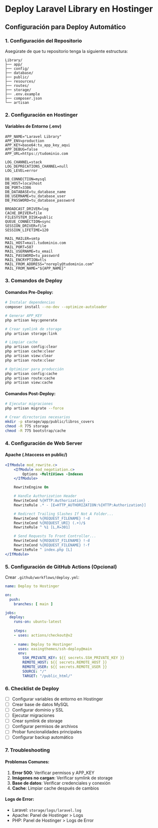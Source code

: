 # Deploy Laravel Library en Hostinger

## Configuración para Deploy Automático

### 1. Configuración del Repositorio

Asegúrate de que tu repositorio tenga la siguiente estructura:
```
Library/
├── app/
├── config/
├── database/
├── public/
├── resources/
├── routes/
├── storage/
├── .env.example
├── composer.json
└── artisan
```

### 2. Configuración en Hostinger

#### Variables de Entorno (.env)
```env
APP_NAME="Laravel Library"
APP_ENV=production
APP_KEY=base64:tu_app_key_aqui
APP_DEBUG=false
APP_URL=https://tudominio.com

LOG_CHANNEL=stack
LOG_DEPRECATIONS_CHANNEL=null
LOG_LEVEL=error

DB_CONNECTION=mysql
DB_HOST=localhost
DB_PORT=3306
DB_DATABASE=tu_database_name
DB_USERNAME=tu_database_user
DB_PASSWORD=tu_database_password

BROADCAST_DRIVER=log
CACHE_DRIVER=file
FILESYSTEM_DISK=public
QUEUE_CONNECTION=sync
SESSION_DRIVER=file
SESSION_LIFETIME=120

MAIL_MAILER=smtp
MAIL_HOST=mail.tudominio.com
MAIL_PORT=587
MAIL_USERNAME=tu_email
MAIL_PASSWORD=tu_password
MAIL_ENCRYPTION=tls
MAIL_FROM_ADDRESS="noreply@tudominio.com"
MAIL_FROM_NAME="${APP_NAME}"
```

### 3. Comandos de Deploy

#### Comandos Pre-Deploy:
```bash
# Instalar dependencias
composer install --no-dev --optimize-autoloader

# Generar APP_KEY
php artisan key:generate

# Crear symlink de storage
php artisan storage:link

# Limpiar cache
php artisan config:clear
php artisan cache:clear
php artisan view:clear
php artisan route:clear

# Optimizar para producción
php artisan config:cache
php artisan route:cache
php artisan view:cache
```

#### Comandos Post-Deploy:
```bash
# Ejecutar migraciones
php artisan migrate --force

# Crear directorios necesarios
mkdir -p storage/app/public/libros_covers
chmod -R 775 storage
chmod -R 775 bootstrap/cache
```

### 4. Configuración de Web Server

#### Apache (.htaccess en public/)
```apache
<IfModule mod_rewrite.c>
    <IfModule mod_negotiation.c>
        Options -MultiViews -Indexes
    </IfModule>

    RewriteEngine On

    # Handle Authorization Header
    RewriteCond %{HTTP:Authorization} .
    RewriteRule .* - [E=HTTP_AUTHORIZATION:%{HTTP:Authorization}]

    # Redirect Trailing Slashes If Not A Folder...
    RewriteCond %{REQUEST_FILENAME} !-d
    RewriteCond %{REQUEST_URI} (.+)/$
    RewriteRule ^ %1 [L,R=301]

    # Send Requests To Front Controller...
    RewriteCond %{REQUEST_FILENAME} !-d
    RewriteCond %{REQUEST_FILENAME} !-f
    RewriteRule ^ index.php [L]
</IfModule>
```

### 5. Configuración de GitHub Actions (Opcional)

Crear `.github/workflows/deploy.yml`:
```yaml
name: Deploy to Hostinger

on:
  push:
    branches: [ main ]

jobs:
  deploy:
    runs-on: ubuntu-latest
    
    steps:
    - uses: actions/checkout@v2
    
    - name: Deploy to Hostinger
      uses: easingthemes/ssh-deploy@main
      env:
        SSH_PRIVATE_KEY: ${{ secrets.SSH_PRIVATE_KEY }}
        REMOTE_HOST: ${{ secrets.REMOTE_HOST }}
        REMOTE_USER: ${{ secrets.REMOTE_USER }}
        SOURCE: "/"
        TARGET: "/public_html/"
```

### 6. Checklist de Deploy

- [ ] Configurar variables de entorno en Hostinger
- [ ] Crear base de datos MySQL
- [ ] Configurar dominio y SSL
- [ ] Ejecutar migraciones
- [ ] Crear symlink de storage
- [ ] Configurar permisos de archivos
- [ ] Probar funcionalidades principales
- [ ] Configurar backup automático

### 7. Troubleshooting

#### Problemas Comunes:
1. **Error 500**: Verificar permisos y APP_KEY
2. **Imágenes no cargan**: Verificar symlink de storage
3. **Base de datos**: Verificar credenciales y conexión
4. **Cache**: Limpiar cache después de cambios

#### Logs de Error:
- Laravel: `storage/logs/laravel.log`
- Apache: Panel de Hostinger > Logs
- PHP: Panel de Hostinger > Logs de Error 